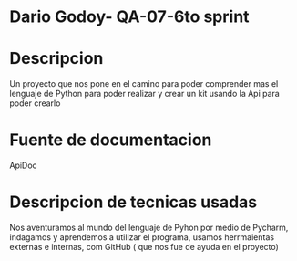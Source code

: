 # Dario Godoy- QA-07-6to sprint
# Descripcion 
Un proyecto que nos pone en el camino para poder comprender mas el lenguaje de Python
para poder realizar y crear un kit usando la Api para poder crearlo
# Fuente de documentacion 
ApiDoc
# Descripcion de tecnicas usadas
Nos aventuramos al mundo del lenguaje de Pyhon por medio
de Pycharm, indagamos y aprendemos a utilizar el programa, 
usamos herrmaientas externas e internas, com GitHub ( que nos fue de ayuda en el proyecto)


